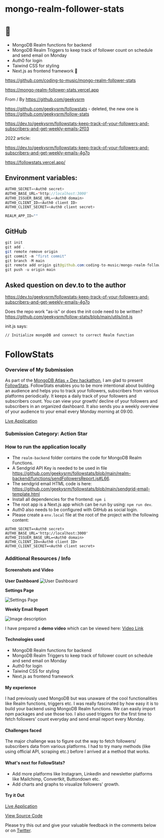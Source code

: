 # mongo-realm-follower-stats

# 🚀

- MongoDB Realm functions for backend
- MongoDB Realm Triggers to keep track of follower count on schedule and send email on Monday
- Auth0 for login
- Taiwind CSS for styling
- Next.js as frontend framework
  🚀

https://github.com/coding-to-music/mongo-realm-follower-stats

https://mongo-realm-follower-stats.vercel.app

From / By https://github.com/geekysrm

https://github.com/geekysrm/followstats - deleted, the new one is https://github.com/geekysrm/follow-stats

https://dev.to/geekysrm/followstats-keep-track-of-your-followers-and-subscribers-and-get-weekly-emails-2f03

2022 article:

https://dev.to/geekysrm/followstats-keep-track-of-your-followers-and-subscribers-and-get-weekly-emails-4g7o

https://followstats.vercel.app/

## Environment variables:

```java
AUTH0_SECRET=<Auth0 secret>
AUTH0_BASE_URL='http://localhost:3000'
AUTH0_ISSUER_BASE_URL=<Auth0 domain>
AUTH0_CLIENT_ID=<Auth0 client ID>
AUTH0_CLIENT_SECRET=<Auth0 client secret>

REALM_APP_ID=""
```

## GitHub

```java
git init
git add .
git remote remove origin
git commit -m "first commit"
git branch -M main
git remote add origin git@github.com:coding-to-music/mongo-realm-follower-stats.git
git push -u origin main
```

## Asked question on dev.to to the author

https://dev.to/geekysrm/followstats-keep-track-of-your-followers-and-subscribers-and-get-weekly-emails-4g7o

Does the repo work "as-is" or does the init code need to be written? https://github.com/geekysrm/follow-stats/blob/main/utils/init.js

init.js says:

```
// Initialize mongoDB and connect to correct Realm function
```

# FollowStats

### Overview of My Submission

As part of the [MongoDB Atlas + Dev hackathon](https://dev.to/devteam/announcing-the-mongodb-atlas-hackathon-on-dev-4b6m), I am glad to present [FollowStats](https://followstats.vercel.app/).
FollowStats enables you to be more intentional about building an audience and helps you to track your followers, subscribers from various platforms periodically. It keeps a daily track of your followers and subscribers count. You can view your growth/ decline of your followers and subscribers in an organized dashboard.
It also sends you a weekly overview of your audience to your email every Monday morning at 09:00.

[Live Application](https://followstats.vercel.app/)

### Submission Category: Action Star

### How to run the application locally

- The `realm-backend` folder contains the code for MongoDB Realm Functions.
- A Sendgrid API Key is needed to be used in file https://github.com/geekysrm/followstats/blob/main/realm-backend/functions/sendFollowersReport.js#L66.
- The sendgrid email HTML code is here: https://github.com/geekysrm/followstats/blob/main/sendgrid-email-template.html
- Install all dependencies for the frontend: `npm i`
- The root app is a Next.js app which can be run by using: `npm run dev`.
- Auth0 also needs to be configured with GitHub as social login.
- Please create a `env.local` file at the root of the project with the following content:

```
AUTH0_SECRET=<Auth0 secret>
AUTH0_BASE_URL='http://localhost:3000'
AUTH0_ISSUER_BASE_URL=<Auth0 domain>
AUTH0_CLIENT_ID=<Auth0 client ID>
AUTH0_CLIENT_SECRET=<Auth0 client secret>
```

### Additional Resources / Info

#### Screenshots and Video

**User Dashboard**
![User Dashboard](https://dev-to-uploads.s3.amazonaws.com/uploads/articles/ktm0yifuoknzhzpwqnwo.png)

**Settings Page**

![Settings Page](https://dev-to-uploads.s3.amazonaws.com/uploads/articles/bari64vpkix3utaqwz3h.png)

**Weekly Email Report**

![Image description](https://dev-to-uploads.s3.amazonaws.com/uploads/articles/gcyk52hhzacwrf37qfx8.png)

I have prepared a **demo video** which can be viewed here: [Video Link](https://link.soumya.dev/atlas-hack-demo)

#### Technologies used

- MongoDB Realm functions for backend
- MongoDB Realm Triggers to keep track of follower count on schedule and send email on Monday
- Auth0 for login
- Taiwind CSS for styling
- Next.js as frontend framework

#### My experience

I had previously used MongoDB but was unaware of the cool functionalities like Realm functions, triggers etc.
I was really fascinated by how easy it is to build your backend using MongoDB Realm functions. We can easily import npm packages and use those too. I also used triggers for the first time to fetch followers' count everyday and send email report every Monday.

#### Challenges faced

The major challenge was to figure out the way to fetch followers/ subscribers data from various platforms. I had to try many methods (like using official API, scraping etc.) before I arrived at a method that works.

#### What's next for FollowStats?

- Add more platforms like Instagram, LinkedIn and newsletter platforms like Mailchimp, Convertkit, Buttondown etc.
- Add charts and graphs to visualize followers' growth.

#### Try it Out

[Live Application](https://followstats.vercel.app/)

[View Source Code](https://github.com/geekysrm/followstats)

Please try this out and give your valuable feedback in the comments below or on [Twitter](https://twitter.com/geekysrm).
